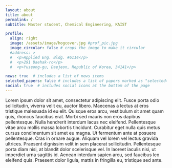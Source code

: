 ```yaml
---
layout: about
title: about
permalink: /
subtitle: Master student, Chemical Engineering, KAIST

profile:
  align: right
  image: /assets/image/hogcover.jpg #prof_pic.jpg
  image_circular: false # crops the image to make it circular
  #address: >
  #  <p>Applied Eng. Bldg. #6114</p>
  #  <p>291 Daehak-ro</p>
  #  <p>Yuseong-gu, Daejeon, Republic of Korea, 34141</p>

news: true  # includes a list of news items
selected_papers: false # includes a list of papers marked as "selected={true}"
social: true  # includes social icons at the bottom of the page
---
```


Lorem ipsum dolor sit amet, consectetur adipiscing elit. Fusce porta odio sollicitudin, viverra velit eu, auctor libero. Maecenas a lectus at eros tristique malesuada id eu elit. Quisque eros arcu, vestibulum sit amet quam quis, rhoncus faucibus erat. Morbi sed mauris non eros dapibus pellentesque. Nulla hendrerit interdum lacus nec eleifend. Pellentesque vitae arcu mollis massa lobortis tincidunt. Curabitur eget nulla quis metus cursus condimentum sit amet eu magna. Ut fermentum ante at posuere pellentesque. Cras in ornare augue. Aliquam vel lorem vel lectus gravida ultrices. Praesent dignissim velit in sem placerat sollicitudin. Pellentesque porta diam nisi, at blandit dolor scelerisque vel. In laoreet iaculis nisi, ut imperdiet urna sagittis id. Aenean interdum sapien arcu, sed faucibus leo eleifend quis. Praesent dolor ligula, mattis in fringilla eu, tristique sed ante.
